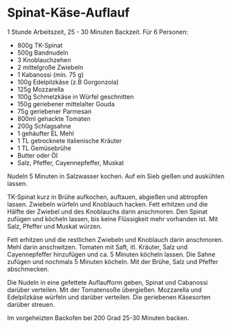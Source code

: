 Spinat-Käse-Auflauf
===================

1 Stunde Arbeitszeit, 25 - 30 Minuten Backzeit. Für 6 Personen:

* 800g TK-Spinat
* 500g Bandnudeln
* 3 Knoblauchzehen
* 2 mittelgroße Zwiebeln
* 1 Kabanossi (min. 75 g)
* 100g Edelpilzkäse (z.B Gorgonzola)
* 125g Mozzarella
* 100g Schmelzkäse in Würfel geschnitten
* 150g geriebener mittelalter Gouda
* 75g geriebener Parmesan
* 800ml gehackte Tomaten
* 200g Schlagsahne
* 1 gehäufter EL Mehl
* 1 TL getrocknete italienische Kräuter
* 1 TL Gemüsebrühe
* Butter oder Öl
* Salz, Pfeffer, Cayennepfeffer, Muskat

Nudeln 5 Minuten in Salzwasser kochen. Auf ein Sieb gießen und auskühlen lassen.

TK-Spinat kurz in Brühe aufkochen, auftauen, abgießen und abtropfen lassen.
Zwiebeln würfeln und Knoblauch hacken. Fett erhitzen und die Hälfte der
Zwiebel und des Knoblauchs darin anschmoren. Den Spinat zufügen und köcheln
lassen, bis keine Flüssigkeit mehr vorhanden ist. Mit Salz, Pfeffer und Muskat
würzen.

Fett erhitzen und die restlichen Zwiebeln und Knoblauch darin anschmoren. Mehl
darin anschwitzen. Tomaten mit Saft, itl. Kräuter, Salz und Cayennepfeffer
hinzufügen und ca. 5 Minuten köcheln lassen. Die Sahne zufügen und nochmals
5 Minuten köcheln. Mit der Brühe, Salz und Pfeffer abschmecken.

Die Nudeln in eine gefettete Auflaufform geben, Spinat und Cabanossi darüber
verteilen. Mit der Tomatensoße übergießen. Mozzarella und Edelpilzkäse würfeln
und darüber verteilen. Die geriebenen Käsesorten darüber streuen.

Im vorgeheizten Backofen bei 200 Grad 25-30 Minuten backen.